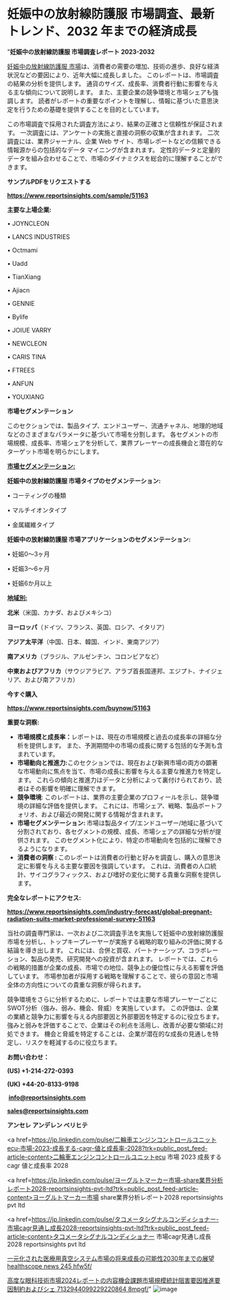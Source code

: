  # 妊娠中の放射線防護服 市場調査、最新トレンド、2032 年までの経済成長

"<strong>妊娠中の放射線防護服 市場調査レポート 2023-2032</strong>

<a href=https://www.reportsinsights.com/sample/51163>妊娠中の放射線防護服 市場</a>は、消費者の需要の増加、技術の進歩、良好な経済状況などの要因により、近年大幅に成長しました。 このレポートは、市場調査の結果の分析を提供します。 通貨のサイズ、成長率、消費者行動に影響を与える主な傾向について説明します。 また、主要企業の競争環境と市場シェアも強調します。 読者がレポートの重要なポイントを理解し、情報に基づいた意思決定を行うための基礎を提供することを目的としています。

この市場調査で採用された調査方法により、結果の正確さと信頼性が保証されます。 一次調査には、アンケートの実施と直接の洞察の収集が含まれます。 二次調査には、業界ジャーナル、企業 Web サイト、市場レポートなどの信頼できる情報源からの包括的なデータ マイニングが含まれます。 定性的データと定量的データを組み合わせることで、市場のダイナミクスを総合的に理解することができます。

<strong><b>サンプルPDFをリクエストする</b></strong>

<a href=https://www.reportsinsights.com/sample/51163><strong><u>https://www.reportsinsights.com/sample/51163</u></strong></a>

<strong>主要な上場企業:</strong>

• JOYNCLEON

• LANCS INDUSTRIES

• Octmami

• Uadd

• TianXiang

• Ajiacn

• GENNIE

• Bylife

• JOIUE VARRY

• NEWCLEON

• CARIS TINA

• FTREES

• ANFUN

• YOUXIANG

<strong>市場セグメンテーション</strong>

このセクションでは、製品タイプ、エンドユーザー、流通チャネル、地理的地域などのさまざまなパラメータに基づいて市場を分割します。 各セグメントの市場規模、成長率、市場シェアを分析して、業界プレーヤーの成長機会と潜在的なターゲット市場を明らかにします。

<strong><u>市場セグメンテーション</u></strong><strong><u>:</u></strong>

<strong>妊娠中の放射線防護服 市場タイプのセグメンテーション:</strong>

• コーティングの種類

• マルチイオンタイプ

• 金属繊維タイプ

<strong>妊娠中の放射線防護服 市場アプリケーションのセグメンテーション:</strong>

• 妊娠0～3ヶ月

• 妊娠3～6ヶ月

• 妊娠6か月以上

<strong><u>地域別</u></strong><strong><u>:</u></strong>

<strong>北米</strong>（米国、カナダ、およびメキシコ）

<strong>ヨーロッパ</strong>（ドイツ、フランス、英国、ロシア、イタリア）

<strong>アジア太平洋</strong>（中国、日本、韓国、インド、東南アジア）

<strong>南アメリカ</strong>（ブラジル、アルゼンチン、コロンビアなど）

<strong>中東およびアフリカ</strong>（サウジアラビア、アラブ首長国連邦、エジプト、ナイジェリア、および南アフリカ）

<strong>今すぐ購入</strong>

<a href=https://www.reportsinsights.com/buynow/51163><strong><u>https://www.reportsinsights.com/buynow/51163</u></strong></a>

<strong>重要な洞察:</strong>
<ul>
  <li><strong>市場規模と成長率：</strong>レポートは、現在の市場規模と過去の成長率の詳細な分析を提供します。 また、予測期間中の市場の成長に関する包括的な予測も含まれています。</li>
  <li><strong>市場動向と推進力:</strong>このセクションでは、現在および新興市場の両方の顕著な市場動向に焦点を当て、市場の成長に影響を与える主要な推進力を特定します。 これらの傾向と推進力はデータと分析によって裏付けられており、読者はその影響を明確に理解できます。</li>
  <li><strong>競争環境</strong>: このレポートは、業界の主要企業のプロフィールを示し、競争環境の詳細な評価を提供します。 これには、市場シェア、戦略、製品ポートフォリオ、および最近の開発に関する情報が含まれます。</li>
  <li><strong>市場セグメンテーション: </strong>市場は製品タイプ/エンドユーザー/地域に基づいて分割されており、各セグメントの規模、成長、市場シェアの詳細な分析が提供されます。 このセグメント化により、特定の市場動向を包括的に理解できるようになります。</li>
  <li><strong>消費者の洞察 : </strong>このレポートは消費者の行動と好みを調査し、購入の意思決定に影響を与える主要な要因を強調しています。 これは、消費者の人口統計、サイコグラフィックス、および嗜好の変化に関する貴重な洞察を提供します。</li>
</ul>
<strong>完全なレポートにアクセス:</strong>

<a href=https://www.reportsinsights.com/industry-forecast/global-pregnant-radiation-suits-market-professional-survey-51163><strong><u><b>https://www.reportsinsights.com/industry-forecast/global-pregnant-radiation-suits-market-professional-survey-51163</b></u></strong></a>

当社の調査専門家は、一次および二次調査手法を実施して妊娠中の放射線防護服市場を分析し、トップキープレーヤーが実施する戦略的取り組みの評価に関する結論を導き出します。 これには、合併と買収、パートナーシップ、コラボレーション、製品の発売、研究開発への投資が含まれます。 レポートでは、これらの戦略的措置が企業の成長、市場での地位、競争上の優位性に与える影響を評価しています。 市場参加者が採用する戦略を理解することで、彼らの意図と市場全体の方向性についての貴重な洞察が得られます。

競争環境をさらに分析するために、レポートでは主要な市場プレーヤーごとにSWOT分析（強み、弱み、機会、脅威）を実施しています。 この評価は、企業の業績と競争力に影響を与える内部要因と外部要因を特定するのに役立ちます。 強みと弱みを評価することで、企業はその利点を活用し、改善が必要な領域に対処できます。 機会と脅威を特定することは、企業が潜在的な成長の見通しを特定し、リスクを軽減するのに役立ちます。

<strong>お問い合わせ：</strong>

<strong>(US) +1-214-272-0393</strong>

<strong>(UK) +44-20-8133-9198</strong>

<strong> </strong><a href=info@reportsinsights.com><strong><u>info@reportsinsights.com</u></strong></a>

<a href=sales@reportsinsights.com><strong><u>sales@reportsinsights.com</u></strong></a>

<strong>アンセレ アンデレン ベリヒテ</strong>

<a href=https://jp.linkedin.com/pulse/二輪車エンジンコントロールユニットecu-市場-2023-成長する-cagr-値と成長率-2028?trk=public_post_feed-article-content>二輪車エンジンコントロールユニットecu 市場 2023 成長する cagr 値と成長率 2028</a>

<a href=https://jp.linkedin.com/pulse/ヨーグルトマーカー市場-share業界分析レポート2028-reportsinsights-pvt-ltd?trk=public_post_feed-article-content>ヨーグルトマーカー市場 share業界分析レポート2028 reportsinsights pvt ltd</a>

<a href=https://jp.linkedin.com/pulse/タコメータシグナルコンディショナー-市場cagr見通し成長2028-reportsinsights-pvt-ltd?trk=public_post_feed-article-content>タコメータシグナルコンディショナー 市場cagr見通し成長2028 reportsinsights pvt ltd</a>

<a href=https://www.linkedin.com/pulse/一元化された医療用真空システム市場の将来成長の可能性2030年までの展望-healthscope-news-245-hfw5f/>一元化された医療用真空システム市場の将来成長の可能性2030年までの展望 healthscope news 245 hfw5f/</a>

<a href=https://www.linkedin.com/pulse/高度な眼科技術市場2024レポートの内容機会課題市場規模統計阻害要因推進要因制約およびシェ-7132944099229220864-8mpgf/>高度な眼科技術市場2024レポートの内容機会課題市場規模統計阻害要因推進要因制約およびシェ 7132944099229220864 8mpgf/</a>"
![image](https://github.com/gayatrid12/RImarketreport/assets/158473851/825d37c2-639d-40e9-9283-9c8a7abba767)
